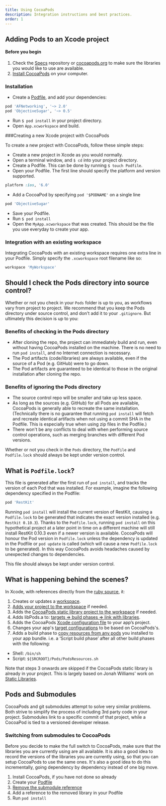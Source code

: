 ```yaml
---
title: Using CocoaPods
description: Integration instructions and best practices.
order: 1
---
```


## Adding Pods to an Xcode project

#### Before you begin

1. Check the [Specs](https://github.com/CocoaPods/Specs) repository or [cocoapods.org](https://cocoapods.org) to make sure the libraries you would like to use are available.
2. [Install CocoaPods](/using/getting-started.html#toc_3) on your computer.

### Installation

* Create a [Podfile](/using/the-podfile.html), and add your dependencies:

```ruby
pod 'AFNetworking', '~> 2.0'  
pod 'ObjectiveSugar', '~> 0.5'
```

* Run `$ pod install` in your project directory.
* Open `App.xcworkspace` and build.

###Creating a new Xcode project with CocoaPods

To create a new project with CocoaPods, follow these simple steps:

* Create a new project in Xcode as you would normally.
* Open a terminal window, and `$ cd` into your project directory.
* Create a Podfile. This can be done by running `$ touch Podfile`.
* Open your Podfile. The first line should specify the platform and version supported.

```ruby
platform :ios, '6.0'
````

* Add a CocoaPod by specifying `pod '$PODNAME'` on a single line

```ruby
pod 'ObjectiveSugar'
```
* Save your Podfile.
* Run `$ pod install`
* Open the `MyApp.xcworkspace` that was created. This should be the file you use everyday to create your app.

### Integration with an existing workspace

Integrating CocoaPods with an existing workspace requires one extra line in your Podfile. Simply specify the `.xcworkspace` root filename like so:

```ruby
workspace 'MyWorkspace'
```

## Should I check the Pods directory into source control?

Whether or not you check in your `Pods` folder is up to you, as workflows vary from project to project. We recommend that you keep the Pods directory under source control, and don't add it to your `.gitignore`. But ultimately this decision is up to you:

### Benefits of checking in the Pods directory

- After cloning the repo, the project can immediately build and run, even without having CocoaPods installed on the machine. There is no need to run `pod install`, and no Internet connection is necessary.
- The Pod artifacts (code/libraries) are always available, even if the source of a Pod (e.g. GitHub) were to go down.
- The Pod artifacts are guaranteed to be identical to those in the original installation after cloning the repo.

### Benefits of ignoring the Pods directory

- The source control repo will be smaller and take up less space.
- As long as the sources (e.g. GitHub) for all Pods are available, CocoaPods is generally able to recreate the same installation. (Technically there is no guarantee that running `pod install` will fetch and recreate identical artifacts when not using a commit SHA in the Podfile. This is especially true when using zip files in the Podfile.)
- There won't be any conflicts to deal with when performing source control operations, such as merging branches with different Pod versions.

Whether or not you check in the `Pods` directory, the `Podfile` and `Podfile.lock` should always be kept under version control.

## What is `Podfile.lock`?

This file is generated after the first run of `pod install`, and tracks the version of each Pod that was installed. For example, imagine the following dependency specified in the Podfile:

```ruby
pod 'RestKit'
```

Running `pod install` will install the current version of RestKit, causing a `Podfile.lock` to be generated that indicates the exact version installed (e.g. `Restkit 0.10.3`). Thanks to the `Podfile.lock`, running `pod install` on this hypothetical project at a later point in time on a different machine will still install RestKit 0.10.3 even if a newer version is available. CocoaPods will honour the Pod version in `Podfile.lock` unless the dependency is updated in the Podfile or `pod update` is called (which will cause a new `Podfile.lock` to be generated). In this way CocoaPods avoids headaches caused by unexpected changes to dependencies.

This file should always be kept under version control.

## What is happening behind the scenes?

In Xcode, with references directly from the [ruby source](https://github.com/CocoaPods/CocoaPods/blob/master/lib/cocoapods/installer/user_project_integrator.rb#L61-L65), it:

1. Creates or updates a [workspace](https://github.com/CocoaPods/CocoaPods/blob/master/lib/cocoapods/installer/user_project_integrator.rb#L82).
2. [Adds your project to the workspace](https://github.com/CocoaPods/CocoaPods/blob/master/lib/cocoapods/installer/user_project_integrator.rb#L88-L94) if needed.
3. Adds the [CocoaPods static library project to the workspace](https://github.com/CocoaPods/CocoaPods/blob/master/lib/cocoapods/installer/target_installer.rb#L40-L61) if needed.
4. Adds libPods.a to: [targets => build phases => link with libraries](https://github.com/CocoaPods/CocoaPods/blob/master/lib/cocoapods/installer.rb#L385-L393).
5. Adds the CocoaPods [Xcode configuration file](https://github.com/CocoaPods/CocoaPods/blob/master/lib/cocoapods/installer/user_project_integrator/target_integrator.rb#L112) to your app’s project.
6. Changes your app's [target configurations](https://github.com/CocoaPods/CocoaPods/blob/master/lib/cocoapods/generator/xcconfig/aggregate_xcconfig.rb#L46-L73) to be based on CocoaPods's.
7. Adds a build phase to [copy resources from any pods](https://github.com/CocoaPods/CocoaPods/blob/master/lib/cocoapods/installer/user_project_integrator/target_integrator.rb#L145) you installed to your app bundle. i.e. a ‘Script build phase’ after all other build phases with the following:
  * Shell: `/bin/sh`
  * Script: `${SRCROOT}/Pods/PodsResources.sh`

<!-- (Expand the ‘To add a new build configuration…’ section of the linked page for a howto.) -->
  
Note that steps 3 onwards are skipped if the CocoaPods static library is already in your project. This is largely based on Jonah Williams' work on [Static Libraries](http://blog.carbonfive.com/2011/04/04/using-open-source-static-libraries-in-xcode-4).

## Pods and Submodules

CocoaPods and git submodules attempt to solve very similar problems. Both strive to simplify the process of including 3rd party code in your project. Submodules link to a specific commit of that project, while a CocoaPod is tied to a versioned developer release.

### Switching from submodules to CocoaPods

Before you decide to make the full switch to CocoaPods, make sure that the libraries you are currently using are all available. It is also a good idea to record the versions of the libraries you are currently using, so that you can setup CocoaPods to use the same ones. It's also a good idea to do this incrementally, going dependency by dependency instead of one big move.

1. Install CocoaPods, if you have not done so already
2. Create your [Podfile](/using/the-podfile.html)
3. [Remove the submodule reference](http://davidwalsh.name/git-remove-submodule)
4. Add a reference to the removed library in your Podfile
5. Run `pod install`
